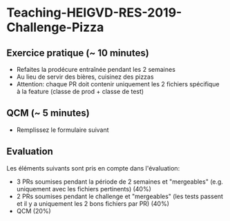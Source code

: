 # Teaching-HEIGVD-RES-2019-Challenge-Pizza

## Exercice pratique (~ 10 minutes)
* Refaites la prodécure entraînée pendant les 2 semaines
* Au lieu de servir des bières, cuisinez des pizzas
* Attention: chaque PR doit contenir uniquement les 2 fichiers spécifique à la feature (classe de prod + classe de test)

## QCM (~ 5 minutes)
* Remplissez le formulaire suivant

## Evaluation

Les éléments suivants sont pris en compte dans l'évaluation:

* 3 PRs soumises pendant la période de 2 semaines et "mergeables" (e.g. uniquement avec les fichiers pertinents) (40%)
* 2 PRs soumises pendant le challenge et "mergeables" (les tests passent et il y a uniquement les 2 bons fichiers par PR) (40%)
* QCM (20%)

